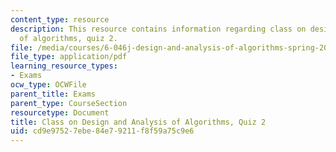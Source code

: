 ```yaml
---
content_type: resource
description: This resource contains information regarding class on design and analysis
  of algorithms, quiz 2.
file: /media/courses/6-046j-design-and-analysis-of-algorithms-spring-2015/cd9e97527ebe84e79211f8f59a75c9e6_MIT6_046JS15_quiz2.pdf
file_type: application/pdf
learning_resource_types:
- Exams
ocw_type: OCWFile
parent_title: Exams
parent_type: CourseSection
resourcetype: Document
title: Class on Design and Analysis of Algorithms, Quiz 2
uid: cd9e9752-7ebe-84e7-9211-f8f59a75c9e6
---
```

